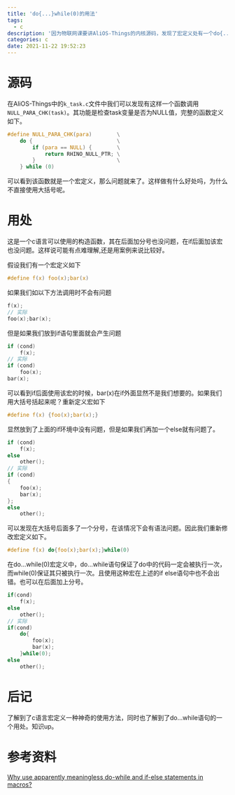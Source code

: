 ```yaml
---
title: 'do{...}while(0)的用法'
tags:
  - c
description: '因为物联网课要讲AliOS-Things的内核源码，发现了宏定义处有一个do{...}while(0)，仔细研究发现很妙，因此分享一下。'
categories: c
date: 2021-11-22 19:52:23
---
```



# 源码
在AliOS-Things中的`k_task.c`文件中我们可以发现有这样一个函数调用`NULL_PARA_CHK(task)`。其功能是检查task变量是否为NULL值，完整的函数定义如下。
```c
#define NULL_PARA_CHK(para)        \
    do {                           \
        if (para == NULL) {        \
            return RHINO_NULL_PTR; \
        }                          \
    } while (0)
```
可以看到该函数就是一个宏定义，那么问题就来了。这样做有什么好处吗，为什么不直接使用大括号呢。

# 用处
这是一个c语言可以使用的构造函数，其在后面加分号也没问题，在if后面加该宏也没问题。这样说可能有点难理解,还是用案例来说比较好。

假设我们有一个宏定义如下
```c
#define f(x) foo(x);bar(x)
```
如果我们如以下方法调用时不会有问题
```c
f(x);
// 实际
foo(x);bar(x);
```
但是如果我们放到if语句里面就会产生问题
```c
if (cond)
    f(x);
// 实际
if (cond)
    foo(x);
bar(x);
```
可以看到if后面使用该宏的时候，bar(x)在if外面显然不是我们想要的。如果我们用大括号括起来呢？重新定义宏如下
```c
#define f(x) {foo(x);bar(x);}
```
显然放到了上面的if环境中没有问题，但是如果我们再加一个else就有问题了。
```c
if (cond)
    f(x);
else
    other();
// 实际
if (cond)
{
    foo(x);
    bar(x);
};
else
    other();
```
可以发现在大括号后面多了一个分号，在该情况下会有语法问题。因此我们重新修改宏定义如下。
```c
#define f(x) do{foo(x);bar(x);}while(0)
```
在do...while(0)宏定义中，do...while语句保证了do中的代码一定会被执行一次，而while(0)保证其只被执行一次。且使用这种宏在上述的if else语句中也不会出错。也可以在后面加上分号。
```c
if(cond)
    f(x);
else
    other();
// 实际
if(cond)
    do{
        foo(x);
        bar(x);
    }while(0);
else
    other();
```

# 后记
了解到了c语言宏定义一种神奇的使用方法，同时也了解到了do...while语句的一个用处。知识up。

# 参考资料
[Why use apparently meaningless do-while and if-else statements in macros?](https://stackoverflow.com/questions/154136/why-use-apparently-meaningless-do-while-and-if-else-statements-in-macros)